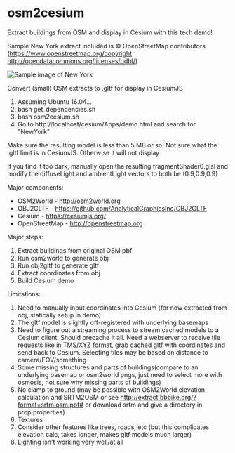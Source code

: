 # osm2cesium

Extract buildings from OSM and display in Cesium with this tech demo!

Sample New York extract included is © OpenStreetMap contributors (https://www.openstreetmap.org/copyright http://opendatacommons.org/licenses/odbl/)

![Sample image of New York](https://raw.githubusercontent.com/stirringhalo/osm2cesium/master/sample2.png)

Convert (small) OSM extracts to .gltf for display in CesiumJS

1. Assuming Ubuntu 16.04...
2. bash get_dependencies.sh
3. bash osm2cesium.sh
4. Go to http://localhost/cesium/Apps/demo.html and search for "NewYork"

Make sure the resulting model is less than 5 MB or so. Not sure what the .gltf limit is in CesiumJS. Otherwise it will not display

If you find it too dark, manually open the resulting fragmentShader0.glsl and modify the diffuseLight and ambientLight vectors to both be (0.9,0.9,0.9)

Major components:

* OSM2World - http://osm2world.org
* OBJ2GLTF - https://github.com/AnalyticalGraphicsInc/OBJ2GLTF
* Cesium - https://cesiumjs.org/
* OpenStreetMap - http://openstreetmap.org

Major steps:
1. Extract buildings from original OSM pbf
2. Run osm2world to generate obj
3. Run obj2gltf to generate gltf
4. Extract coordinates from obj
5. Build Cesium demo

Limitations:

1. Need to manually input coordinates into Cesium (for now extracted from obj, statically setup in demo)
2. The gltf model is slightly off-registered with underlying basemaps
3. Need to figure out a streaming process to stream cached models to a Cesium client. Should precache it all. Need a webserver to receive tile requests like in TMS/XYZ format, grab cached gltf with coordinates and send back to Cesium. Selecting tiles may be based on distance to camera/FOV/something
4. Some missing structures and parts of buildings(compare to an underlying basemap or osm2world pngs, just need to select more with osmosis, not sure why missing parts of buildings)
5. No clamp to ground (may be possible with OSM2World elevation calculation and SRTM2OSM or see http://extract.bbbike.org/?format=srtm.osm.pbf# or download srtm and give a directory in prop.properties)
6. Textures
7. Consider other features like trees, roads, etc (but this complicates elevation calc, takes longer, makes gltf models much larger)
8. Lighting isn't working very well/at all
